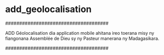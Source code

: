 # add_geolocalisation

#####################################

ADD Géolocalisation dia application mobile ahitana ireo toerana misy ny fiangonana Assemblée de Dieu sy ny Pasteur manerana ny Madagasikara.

#####################################